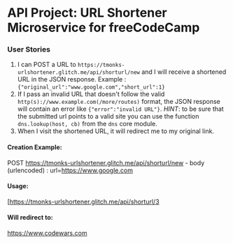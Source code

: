# API Project: URL Shortener Microservice for freeCodeCamp


### User Stories

1. I can POST a URL to `https://tmonks-urlshortener.glitch.me/api/shorturl/new` and I will receive a shortened URL in the JSON response. Example : `{"original_url":"www.google.com","short_url":1}`
2. If I pass an invalid URL that doesn't follow the valid `http(s)://www.example.com(/more/routes)` format, the JSON response will contain an error like `{"error":"invalid URL"}`. *HINT*: to be sure that the submitted url points to a valid site you can use the function `dns.lookup(host, cb)` from the `dns` core module.
3. When I visit the shortened URL, it will redirect me to my original link.


#### Creation Example:

POST https://tmonks-urlshortener.glitch.me/api/shorturl/new - body (urlencoded) :  url=https://www.google.com

#### Usage:

[https://tmonks-urlshortener.glitch.me/api/shorturl/3

#### Will redirect to:

https://www.codewars.com